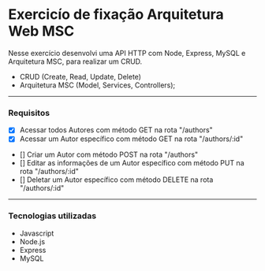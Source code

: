 # Exercicío de fixação Arquitetura Web MSC
  Nesse exercício desenvolvi uma API HTTP com Node, Express, MySQL e Arquitetura MSC, para realizar um CRUD.
  
  - CRUD (Create, Read, Update, Delete)
  - Arquitetura MSC (Model, Services, Controllers);

---

### Requisitos
- [x] Acessar todos Autores com método GET na rota "/authors"
- [x] Acessar um Autor específico com método GET na rota "/authors/:id"
- [] Criar um Autor com método POST na rota "/authors"
- [] Editar as informações de um Autor específico com método PUT na rota "/authors/:id"
- [] Deletar um Autor específico com método DELETE na rota "/authors/:id"

---

### Tecnologias utilizadas
- Javascript
- Node.js
- Express
- MySQL